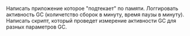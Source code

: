 Написать приложение которое "подтекает" по памяти. 
Логгировать активность GC (количетство сборок в минуту, время паузы в минуту). 
Написать скрипт, который проведет измерение активности GC для разных параметров GC.
